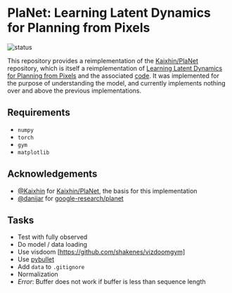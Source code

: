 # PlaNet: Learning Latent Dynamics for Planning from Pixels

![status](https://img.shields.io/badge/status-development-orange)

This repository provides a reimplementation of the [Kaixhin/PlaNet](https://github.com/Kaixhin/PlaNet) repository, which is itself a reimplementation of [Learning Latent Dynamics for Planning from Pixels](https://arxiv.org/abs/1811.04551) and the associated [code](https://github.com/google-research/planet). It was implemented for the purpose of understanding the model, and currently implements nothing over and above the previous implementations.

## Requirements
- `numpy`
- `torch`
- `gym`
- `matplotlib`

## Acknowledgements
- [@Kaixhin](https://github.com/Kaixhin) for [Kaixhin/PlaNet](https://github.com/Kaixhin/PlaNet), the basis for this implementation
- [@danijar](https://github.com/danijar) for [google-research/planet](https://github.com/google-research/planet)

## Tasks
- Test with fully observed
- Do model / data loading
- Use visdoom [https://github.com/shakenes/vizdoomgym]
- Use [pybullet](https://github.com/benelot/pybullet-gym)
- Add `data` to `.gitignore`
- Normalization
- _Error_: Buffer does not work if buffer is less than sequence length